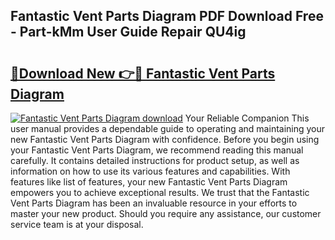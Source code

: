 ## Fantastic Vent Parts Diagram PDF Download Free - Part-kMm User Guide Repair QU4ig

# <h2><a href="http://dfnop1b.blite.top/?on=Fantastic+Vent+Parts+Diagram">🔗Download New 👉🔴 Fantastic Vent Parts Diagram</a></h2>

[![Fantastic Vent Parts Diagram download](https://i.imgur.com/lujVjoI.png)](http://dfnop1b.blite.top/?on=Fantastic+Vent+Parts+Diagram)
Your Reliable Companion This user manual provides a dependable guide to operating and maintaining your new Fantastic Vent Parts Diagram with confidence. Before you begin using your Fantastic Vent Parts Diagram, we recommend reading this manual carefully. It contains detailed instructions for product setup, as well as information on how to use its various features and capabilities. With features like list of features, your new Fantastic Vent Parts Diagram empowers you to achieve exceptional results. We trust that the Fantastic Vent Parts Diagram has been an invaluable resource in your efforts to master your new product. Should you require any assistance, our customer service team is at your disposal.
